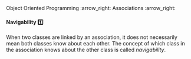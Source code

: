 <link rel="stylesheet" href="{{baseUrl}}/css/textbook.css">

<div class="website-content">

<div id="path">Object Oriented Programming :arrow_right: Associations :arrow_right:</div>

<div id="title">

#### Navigability :one:

</div>

<div id="body">

When two classes are linked by an association, it does not necessarily mean both classes know about each other. The concept of which class in the association knows about the other class is called _navigability_.

<dynamic-panel src="../../../uml/classDiagrams/associations/navigability/embed.md" header="UML: Class Diagrams: Associations: Navigability" is-open></dynamic-panel>

<p/>

</div>

<div id="extras">
<div>

</div>
